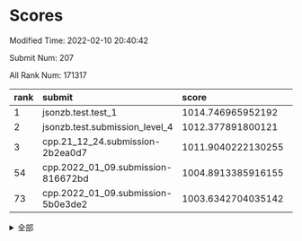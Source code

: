 # Scores

Modified Time: 2022-02-10 20:40:42

Submit Num: 207

All Rank Num: 171317

| rank |               submit               |       score        |       sigma        | pk_num |
| :--- | :--------------------------------- | :----------------- | :----------------- | :----- |
| 1    | jsonzb.test.test_1                 | 1014.746965952192  | 0.8714082070969049 | 3307   |
| 2    | jsonzb.test.submission_level_4     | 1012.377891800121  | 0.8049832947946725 | 3311   |
| 3    | cpp.21_12_24.submission-2b2ea0d7   | 1011.9040222130255 | 0.812955467928231  | 3311   |
| 54   | cpp.2022_01_09.submission-816672bd | 1004.8913385916155 | 0.7252796952979376 | 3308   |
| 73   | cpp.2022_01_09.submission-5b0e3de2 | 1003.6342704035142 | 0.7277806395209521 | 3309   |


<details>
<summary>全部</summary>

| rank |                 submit                 |       score        |       sigma        | pk_num |
| :--- | :------------------------------------- | :----------------- | :----------------- | :----- |
| 1    | jsonzb.test.test_1                     | 1014.746965952192  | 0.8714082070969049 | 3307   |
| 2    | jsonzb.test.submission_level_4         | 1012.377891800121  | 0.8049832947946725 | 3311   |
| 3    | cpp.21_12_24.submission-2b2ea0d7       | 1011.9040222130255 | 0.812955467928231  | 3311   |
| 4    | gobigger.level_3.submission_level_3_4  | 1011.3922745655372 | 0.7524184284516346 | 3304   |
| 5    | gobigger.level_3.submission_level_3_28 | 1011.2893088242652 | 0.7861337787945541 | 3310   |
| 6    | gobigger.level_3.submission_level_3_42 | 1011.2653812829107 | 0.7534223433399025 | 3313   |
| 7    | gobigger.level_3.submission_level_3_34 | 1011.2540202422977 | 0.7387150630973216 | 3314   |
| 8    | gobigger.level_3.submission_level_3_31 | 1011.1589359892557 | 0.7681199555037918 | 3312   |
| 9    | gobigger.level_3.submission_level_3_48 | 1011.1350187302372 | 0.7817994353643618 | 3309   |
| 10   | gobigger.level_3.submission_level_3_43 | 1011.0337396862031 | 0.7935699795313867 | 3312   |
| 11   | gobigger.level_3.submission_level_3_1  | 1011.0199370833002 | 0.7878886298447159 | 3312   |
| 12   | gobigger.level_3.submission_level_3_10 | 1010.9912288100161 | 0.7646238410474663 | 3311   |
| 13   | gobigger.level_3.submission_level_3_46 | 1010.9027950700896 | 0.7855483250492453 | 3309   |
| 14   | gobigger.level_3.submission_level_3_22 | 1010.8754588643642 | 0.7485699339736707 | 3307   |
| 15   | gobigger.level_3.submission_level_3_8  | 1010.8664771863604 | 0.7675149311477398 | 3312   |
| 16   | gobigger.level_3.submission_level_3_45 | 1010.6195974152389 | 0.7743293242025748 | 3315   |
| 17   | gobigger.level_3.submission_level_3_6  | 1010.454422263576  | 0.7666045269055216 | 3316   |
| 18   | gobigger.level_3.submission_level_3_23 | 1010.4495933547435 | 0.7732135045538431 | 3310   |
| 19   | gobigger.level_3.submission_level_3_20 | 1010.2685595339449 | 0.7427393524119372 | 3308   |
| 20   | gobigger.level_3.submission_level_3_26 | 1010.2618412787564 | 0.7582578693154162 | 3311   |
| 21   | gobigger.level_3.submission_level_3_41 | 1010.2079475831123 | 0.7470481754207139 | 3311   |
| 22   | gobigger.level_3.submission_level_3_36 | 1010.1745586426822 | 0.7662237280499612 | 3313   |
| 23   | gobigger.level_3.submission_level_3_9  | 1010.1732737866927 | 0.7535399825530766 | 3311   |
| 24   | gobigger.level_3.submission_level_3_5  | 1010.115856518004  | 0.7788484642872064 | 3312   |
| 25   | gobigger.level_3.submission_level_3_19 | 1010.1153091342205 | 0.7719639272893638 | 3312   |
| 26   | gobigger.level_3.submission_level_3_12 | 1010.0653366064084 | 0.7585416588536231 | 3308   |
| 27   | gobigger.level_3.submission_level_3_13 | 1010.0491584839214 | 0.7747369782724204 | 3313   |
| 28   | gobigger.level_3.submission_level_3_27 | 1010.004929512813  | 0.7622778576738238 | 3313   |
| 29   | gobigger.level_3.submission_level_3_37 | 1009.9370508156893 | 0.7537290997222785 | 3306   |
| 30   | gobigger.level_3.submission_level_3_0  | 1009.9306344709375 | 0.7620660553490333 | 3308   |
| 31   | gobigger.level_3.submission_level_3_7  | 1009.8758215780674 | 0.767923044535388  | 3312   |
| 32   | gobigger.level_3.submission_level_3_30 | 1009.8283796712678 | 0.7548095123703276 | 3305   |
| 33   | gobigger.level_3.submission_level_3_11 | 1009.697116164849  | 0.7638335995156154 | 3310   |
| 34   | gobigger.level_3.submission_level_3_17 | 1009.6798790010384 | 0.7538498530284182 | 3309   |
| 35   | gobigger.level_3.submission_level_3_39 | 1009.6680804932366 | 0.7563677405048438 | 3311   |
| 36   | gobigger.level_3.submission_level_3_40 | 1009.6624725350853 | 0.7619816331093973 | 3310   |
| 37   | gobigger.level_3.submission_level_3_47 | 1009.6615568092251 | 0.7569847591797897 | 3309   |
| 38   | gobigger.level_3.submission_level_3_49 | 1009.5829190510143 | 0.7627405409679016 | 3311   |
| 39   | gobigger.level_3.submission_level_3_2  | 1009.5464356264386 | 0.7455870294592909 | 3312   |
| 40   | gobigger.level_3.submission_level_3_44 | 1009.4763099681281 | 0.7434682661937639 | 3311   |
| 41   | gobigger.level_3.submission_level_3_29 | 1009.2606711599432 | 0.7479670770369122 | 3310   |
| 42   | gobigger.level_3.submission_level_3_16 | 1009.0858060428649 | 0.7518794575244185 | 3308   |
| 43   | gobigger.level_3.submission_level_3_14 | 1009.0601021743305 | 0.7435640273483632 | 3307   |
| 44   | gobigger.level_3.submission_level_3_38 | 1008.968467754189  | 0.7398560904306043 | 3311   |
| 45   | gobigger.level_3.submission_level_3_25 | 1008.9514897465737 | 0.750247560221695  | 3306   |
| 46   | gobigger.level_3.submission_level_3_33 | 1008.9206267383189 | 0.7432455700564085 | 3309   |
| 47   | gobigger.level_3.submission_level_3_32 | 1008.760131093398  | 0.7488145297219047 | 3312   |
| 48   | gobigger.level_3.submission_level_3_24 | 1008.7303999084648 | 0.7186050899427772 | 3313   |
| 49   | gobigger.level_3.submission_level_3_21 | 1008.6260472219191 | 0.7433748227158059 | 3305   |
| 50   | gobigger.level_3.submission_level_3_35 | 1008.5205295745066 | 0.7586276213727812 | 3306   |
| 51   | gobigger.level_3.submission_level_3_15 | 1008.4262192616853 | 0.7626085524329238 | 3309   |
| 52   | gobigger.level_3.submission_level_3_3  | 1008.3522332372346 | 0.7504568057004756 | 3315   |
| 53   | gobigger.level_3.submission_level_3_18 | 1008.1864506766833 | 0.7439320286177256 | 3311   |
| 54   | cpp.2022_01_09.submission-816672bd     | 1004.8913385916155 | 0.7252796952979376 | 3308   |
| 55   | gobigger.level_1.submission_level_1_21 | 1004.8700429635081 | 0.7284102654617559 | 3313   |
| 56   | gobigger.level_1.submission_level_1_31 | 1004.493334237441  | 0.7204604574079143 | 3311   |
| 57   | gobigger.level_1.submission_level_1_13 | 1004.4200439790826 | 0.7146841406463001 | 3312   |
| 58   | gobigger.level_1.submission_level_1_34 | 1004.379258761643  | 0.7280241293888355 | 3308   |
| 59   | gobigger.level_1.submission_level_1_33 | 1004.3107953772835 | 0.7182782564030684 | 3315   |
| 60   | gobigger.level_1.submission_level_1_15 | 1004.2399041667024 | 0.7261493089879419 | 3309   |
| 61   | gobigger.level_1.submission_level_1_11 | 1004.1269030892036 | 0.7307563997251768 | 3308   |
| 62   | gobigger.level_1.submission_level_1_46 | 1003.9114332274163 | 0.7126504410578052 | 3312   |
| 63   | gobigger.level_1.submission_level_1_8  | 1003.9033736144577 | 0.7223527603917825 | 3310   |
| 64   | gobigger.level_1.submission_level_1_4  | 1003.8710494306713 | 0.7311695172700936 | 3310   |
| 65   | gobigger.level_1.submission_level_1_39 | 1003.8606719334128 | 0.7158064169391941 | 3309   |
| 66   | gobigger.level_1.submission_level_1_20 | 1003.8409751005547 | 0.7243472202175096 | 3319   |
| 67   | gobigger.level_1.submission_level_1_19 | 1003.7908389911523 | 0.7096058126980298 | 3307   |
| 68   | gobigger.level_1.submission_level_1_5  | 1003.7654813233083 | 0.7276824741268759 | 3308   |
| 69   | gobigger.level_1.submission_level_1_48 | 1003.7460287277443 | 0.7150245296741345 | 3310   |
| 70   | gobigger.level_1.submission_level_1_17 | 1003.6962169505583 | 0.7201502663216914 | 3310   |
| 71   | gobigger.level_1.submission_level_1_29 | 1003.6882495474689 | 0.7199365788249195 | 3313   |
| 72   | gobigger.level_1.submission_level_1_35 | 1003.6434632234389 | 0.7197491453935287 | 3314   |
| 73   | cpp.2022_01_09.submission-5b0e3de2     | 1003.6342704035142 | 0.7277806395209521 | 3309   |
| 74   | gobigger.level_1.submission_level_1_10 | 1003.5990792785337 | 0.7204076905374099 | 3314   |
| 75   | gobigger.level_1.submission_level_1_0  | 1003.5823565322463 | 0.7228839313862008 | 3311   |
| 76   | gobigger.level_1.submission_level_1_28 | 1003.5069540826721 | 0.7265151154363901 | 3308   |
| 77   | gobigger.level_1.submission_level_1_6  | 1003.4807984617704 | 0.7110122932806411 | 3311   |
| 78   | gobigger.level_1.submission_level_1_22 | 1003.4570942510169 | 0.722123360283141  | 3312   |
| 79   | gobigger.level_1.submission_level_1_16 | 1003.4389831736416 | 0.716325195526227  | 3313   |
| 80   | gobigger.level_1.submission_level_1_1  | 1003.2870449038484 | 0.7108533146027572 | 3310   |
| 81   | gobigger.level_1.submission_level_1_38 | 1003.284460975196  | 0.7127573566468793 | 3309   |
| 82   | gobigger.level_1.submission_level_1_32 | 1003.2314354015335 | 0.7149803168073909 | 3308   |
| 83   | gobigger.level_1.submission_level_1_30 | 1003.2222164059705 | 0.7134072885335049 | 3312   |
| 84   | gobigger.level_1.submission_level_1_37 | 1003.1906074450653 | 0.7116524680163993 | 3309   |
| 85   | gobigger.level_1.submission_level_1_45 | 1003.1710468487887 | 0.7183031883338387 | 3308   |
| 86   | gobigger.level_1.submission_level_1_27 | 1003.1274325287211 | 0.7151323664722824 | 3307   |
| 87   | gobigger.level_1.submission_level_1_41 | 1003.0708586713596 | 0.7093053834251584 | 3313   |
| 88   | gobigger.level_1.submission_level_1_7  | 1003.0612829073751 | 0.7105786624478878 | 3310   |
| 89   | gobigger.level_1.submission_level_1_9  | 1003.0281077235837 | 0.7128463304109844 | 3312   |
| 90   | gobigger.level_1.submission_level_1_36 | 1003.0106316693744 | 0.7023842690620887 | 3307   |
| 91   | gobigger.level_1.submission_level_1_14 | 1003.0042529879449 | 0.7161794563791    | 3307   |
| 92   | gobigger.level_1.submission_level_1_26 | 1002.9058409403067 | 0.7246889835678807 | 3312   |
| 93   | gobigger.level_1.submission_level_1_44 | 1002.7831627930549 | 0.7197719280145897 | 3312   |
| 94   | gobigger.level_1.submission_level_1_49 | 1002.7157408127064 | 0.7111318542150235 | 3308   |
| 95   | gobigger.level_1.submission_level_1_43 | 1002.6913770572919 | 0.7122480226104125 | 3307   |
| 96   | gobigger.level_1.submission_level_1_12 | 1002.687769310294  | 0.7165976043332706 | 3309   |
| 97   | gobigger.level_1.submission_level_1_23 | 1002.6082692663455 | 0.7083035306966173 | 3314   |
| 98   | gobigger.level_1.submission_level_1_47 | 1002.5896073324276 | 0.713010108260933  | 3308   |
| 99   | gobigger.level_1.submission_level_1_25 | 1002.470180749696  | 0.7107699049868539 | 3305   |
| 100  | gobigger.level_1.submission_level_1_18 | 1002.4364419512104 | 0.7100572509862337 | 3311   |
| 101  | gobigger.level_1.submission_level_1_40 | 1002.2786565608357 | 0.7212630040648115 | 3312   |
| 102  | gobigger.level_1.submission_level_1_2  | 1002.0869786051737 | 0.7160473110431286 | 3315   |
| 103  | gobigger.level_1.submission_level_1_3  | 1001.7918799124825 | 0.7086926660090273 | 3307   |
| 104  | gobigger.level_1.submission_level_1_24 | 1001.2699449884585 | 0.7102930316864721 | 3309   |
| 105  | gobigger.level_1.submission_level_1_42 | 1001.1019916402009 | 0.7074449309509834 | 3312   |
| 106  | gobigger.random.submission_random_48   | 997.8967956327712  | 0.7164707380634948 | 3308   |
| 107  | gobigger.random.submission_random_7    | 997.3866488300235  | 0.7034970055729542 | 3312   |
| 108  | gobigger.random.submission_random_36   | 997.197132002915   | 0.7090683720796357 | 3312   |
| 109  | gobigger.random.submission_random_40   | 996.8948934898513  | 0.7014882214826745 | 3313   |
| 110  | gobigger.random.submission_random_34   | 996.8831961152335  | 0.6992048579578184 | 3312   |
| 111  | gobigger.random.submission_random_21   | 996.7948446533743  | 0.7069792888572157 | 3312   |
| 112  | gobigger.random.submission_random_0    | 996.7020816500425  | 0.7053332660188543 | 3312   |
| 113  | gobigger.random.submission_random_29   | 996.6407489088291  | 0.7054880071738296 | 3310   |
| 114  | gobigger.random.submission_random_14   | 996.6067178282152  | 0.7041912900865354 | 3309   |
| 115  | gobigger.random.submission_random_28   | 996.5749746524219  | 0.7026835833523241 | 3316   |
| 116  | gobigger.random.submission_random_6    | 996.5607412361279  | 0.7125832342576427 | 3309   |
| 117  | gobigger.random.submission_random_31   | 996.5232755850676  | 0.7128735689394998 | 3315   |
| 118  | gobigger.random.submission_random_38   | 996.5069831630134  | 0.713179506056908  | 3308   |
| 119  | gobigger.random.submission_random_42   | 996.4078670285489  | 0.7133941562626275 | 3315   |
| 120  | gobigger.random.submission_random_23   | 996.3655511045612  | 0.708626654030486  | 3312   |
| 121  | gobigger.random.submission_random_11   | 996.2292014141332  | 0.710272283845336  | 3307   |
| 122  | gobigger.random.submission_random_24   | 996.2270909372905  | 0.7152795279469936 | 3311   |
| 123  | gobigger.random.submission_random_19   | 996.2175840502712  | 0.7060490985615262 | 3311   |
| 124  | gobigger.random.submission_random_2    | 996.2070841636316  | 0.7058671699065076 | 3308   |
| 125  | gobigger.random.submission_random_17   | 996.046336087308   | 0.7094138076689578 | 3309   |
| 126  | gobigger.random.submission_random_16   | 996.0287236687344  | 0.716453492605748  | 3312   |
| 127  | gobigger.random.submission_random_5    | 996.0194867880882  | 0.709773439881151  | 3311   |
| 128  | gobigger.random.submission_random_15   | 996.0009574182658  | 0.6973267277315912 | 3313   |
| 129  | gobigger.random.submission_random_25   | 996.0000366328085  | 0.7191733284748928 | 3312   |
| 130  | gobigger.random.submission_random_27   | 995.9266016010987  | 0.7022493912037441 | 3314   |
| 131  | gobigger.random.submission_random_3    | 995.8647284329766  | 0.7147348642887926 | 3309   |
| 132  | gobigger.random.submission_random_4    | 995.8491329777211  | 0.7037878312773831 | 3315   |
| 133  | gobigger.random.submission_random_46   | 995.8334974640808  | 0.7221569169096302 | 3311   |
| 134  | gobigger.random.submission_random_45   | 995.8082816049987  | 0.7009148947725374 | 3311   |
| 135  | gobigger.random.submission_random_30   | 995.8049419146012  | 0.717699440253481  | 3309   |
| 136  | gobigger.random.submission_random_32   | 995.6742360206005  | 0.7147907015378745 | 3306   |
| 137  | gobigger.random.submission_random_33   | 995.6731056087071  | 0.7018384944352121 | 3310   |
| 138  | gobigger.random.submission_random_43   | 995.596164959157   | 0.7051571292094805 | 3306   |
| 139  | gobigger.random.submission_random_12   | 995.577730620788   | 0.7104095191092707 | 3315   |
| 140  | gobigger.random.submission_random_39   | 995.545536327223   | 0.6976549155501441 | 3311   |
| 141  | gobigger.random.submission_random_1    | 995.4894592527043  | 0.7064310164592713 | 3311   |
| 142  | gobigger.random.submission_random_22   | 995.4869923507187  | 0.721419826555147  | 3311   |
| 143  | gobigger.random.submission_random_37   | 995.4523500321599  | 0.7044740782371551 | 3306   |
| 144  | gobigger.random.submission_random_20   | 995.4330144317564  | 0.6998012923422999 | 3309   |
| 145  | gobigger.random.submission_random_47   | 995.421882871432   | 0.7178781262994329 | 3308   |
| 146  | gobigger.random.submission_random_49   | 995.4190446712687  | 0.7209998437258436 | 3306   |
| 147  | gobigger.random.submission_random_18   | 995.2970051678022  | 0.7298167283167737 | 3309   |
| 148  | gobigger.random.submission_random_13   | 995.265263630813   | 0.716676591425972  | 3315   |
| 149  | gobigger.random.submission_random_26   | 995.2492799490576  | 0.7154842026262658 | 3314   |
| 150  | gobigger.random.submission_random_35   | 994.9107031562854  | 0.7136296220037328 | 3308   |
| 151  | gobigger.random.submission_random_8    | 994.8098314287104  | 0.7223386730654682 | 3308   |
| 152  | gobigger.random.submission_random_9    | 994.7626460867598  | 0.712193847791284  | 3311   |
| 153  | gobigger.random.submission_random_10   | 994.7477438426417  | 0.7135884503104748 | 3313   |
| 154  | gobigger.random.submission_random_44   | 994.7316649443733  | 0.7157603893239379 | 3313   |
| 155  | gobigger.random.submission_random_41   | 994.4959641385386  | 0.7301144835107217 | 3308   |
| 156  | gobigger.level_2.submission_level_2_2  | 994.2525359200475  | 0.7287075256948282 | 3314   |
| 157  | gobigger.level_2.submission_level_2_29 | 993.7763900480995  | 0.7208193094906611 | 3314   |
| 158  | gobigger.level_2.submission_level_2_34 | 993.5171968469881  | 0.7355496395140069 | 3313   |
| 159  | gobigger.level_2.submission_level_2_14 | 993.330778625923   | 0.7437513014176168 | 3309   |
| 160  | gobigger.level_2.submission_level_2_7  | 993.115444621825   | 0.7184198047127406 | 3317   |
| 161  | gobigger.level_2.submission_level_2_12 | 993.0812548872387  | 0.7262880879100503 | 3310   |
| 162  | gobigger.level_2.submission_level_2_23 | 993.0521229039731  | 0.7251931548186921 | 3311   |
| 163  | gobigger.level_2.submission_level_2_38 | 992.9333881577368  | 0.7329438079426694 | 3309   |
| 164  | gobigger.level_2.submission_level_2_15 | 992.9214385393493  | 0.7544755304073647 | 3312   |
| 165  | gobigger.level_2.submission_level_2_43 | 992.9212149872069  | 0.7347922767439687 | 3306   |
| 166  | gobigger.level_2.submission_level_2_37 | 992.8423869386285  | 0.7409079619257636 | 3309   |
| 167  | gobigger.level_2.submission_level_2_20 | 992.7432180993628  | 0.7454460182196411 | 3309   |
| 168  | gobigger.level_2.submission_level_2_8  | 992.6181555318349  | 0.7422559328010128 | 3306   |
| 169  | gobigger.level_2.submission_level_2_45 | 992.6033945868201  | 0.7609603509240718 | 3313   |
| 170  | gobigger.level_2.submission_level_2_17 | 992.5338622088287  | 0.7600644912658752 | 3308   |
| 171  | gobigger.level_2.submission_level_2_6  | 992.4698364939783  | 0.7379962097572857 | 3314   |
| 172  | gobigger.level_2.submission_level_2_11 | 992.4283779020341  | 0.7491483662512998 | 3310   |
| 173  | gobigger.level_2.submission_level_2_18 | 992.4246716672105  | 0.7370092224687004 | 3312   |
| 174  | gobigger.level_2.submission_level_2_27 | 992.3289229675034  | 0.7447214036402082 | 3309   |
| 175  | gobigger.level_2.submission_level_2_5  | 992.1872123343667  | 0.737662806424958  | 3313   |
| 176  | gobigger.level_2.submission_level_2_42 | 992.1569474509233  | 0.7440300760030727 | 3310   |
| 177  | gobigger.level_2.submission_level_2_1  | 992.1510934497866  | 0.738462070827341  | 3315   |
| 178  | gobigger.level_2.submission_level_2_4  | 992.1434799709638  | 0.764310729373001  | 3310   |
| 179  | gobigger.level_2.submission_level_2_21 | 992.0105260639381  | 0.7453473193940529 | 3308   |
| 180  | gobigger.level_2.submission_level_2_26 | 991.9979166920155  | 0.735425153813754  | 3313   |
| 181  | gobigger.level_2.submission_level_2_30 | 991.9696048400115  | 0.7255202621073726 | 3314   |
| 182  | gobigger.level_2.submission_level_2_22 | 991.9268145073643  | 0.7458190151702232 | 3308   |
| 183  | gobigger.level_2.submission_level_2_19 | 991.8765450105407  | 0.7518549917564163 | 3309   |
| 184  | gobigger.level_2.submission_level_2_49 | 991.7571947998546  | 0.7407171245205126 | 3308   |
| 185  | gobigger.level_2.submission_level_2_48 | 991.72531808868    | 0.7451678637137271 | 3311   |
| 186  | gobigger.level_2.submission_level_2_39 | 991.6999039503553  | 0.752399285276202  | 3308   |
| 187  | gobigger.level_2.submission_level_2_32 | 991.6376816799701  | 0.739853704682132  | 3315   |
| 188  | gobigger.level_2.submission_level_2_35 | 991.6295004099028  | 0.7360402772196867 | 3315   |
| 189  | gobigger.level_2.submission_level_2_28 | 991.5553385950117  | 0.7380820509406028 | 3306   |
| 190  | gobigger.level_2.submission_level_2_44 | 991.4898996777034  | 0.7478002489008065 | 3309   |
| 191  | gobigger.level_2.submission_level_2_3  | 991.4133449606963  | 0.7311051136596873 | 3311   |
| 192  | gobigger.level_2.submission_level_2_0  | 991.3986508666858  | 0.7459814679957004 | 3311   |
| 193  | gobigger.level_2.submission_level_2_40 | 991.3931592179858  | 0.7327150010123062 | 3306   |
| 194  | gobigger.level_2.submission_level_2_47 | 991.306476561445   | 0.7483795618226791 | 3310   |
| 195  | gobigger.level_2.submission_level_2_31 | 991.2964966437675  | 0.7434995270528281 | 3314   |
| 196  | gobigger.level_2.submission_level_2_16 | 991.2727728773741  | 0.7586310262772751 | 3315   |
| 197  | gobigger.level_2.submission_level_2_46 | 991.0894319438175  | 0.7541302828997268 | 3307   |
| 198  | gobigger.level_2.submission_level_2_36 | 990.9582830560212  | 0.7533034109663947 | 3305   |
| 199  | gobigger.level_2.submission_level_2_10 | 990.9294114295707  | 0.76023318397452   | 3312   |
| 200  | gobigger.level_2.submission_level_2_9  | 990.9177798741296  | 0.7431049240081011 | 3311   |
| 201  | gobigger.level_2.submission_level_2_33 | 990.8878479017275  | 0.752694637229753  | 3309   |
| 202  | gobigger.level_2.submission_level_2_13 | 990.812453160696   | 0.7534962848303616 | 3312   |
| 203  | gobigger.level_2.submission_level_2_41 | 990.7761230425074  | 0.7467457378638152 | 3311   |
| 204  | gobigger.level_2.submission_level_2_25 | 990.4750468555941  | 0.74405819413383   | 3309   |
| 205  | gobigger.level_2.submission_level_2_24 | 990.1034105096062  | 0.7351425015508358 | 3311   |
| 206  | gobigger.none.submission_none_0        | 979.2672033622663  | 1.1921493265851835 | 3313   |
| 207  | gobigger.none.submission_none_1        | 979.0683451118098  | 1.189925656584848  | 3311   |

</details>